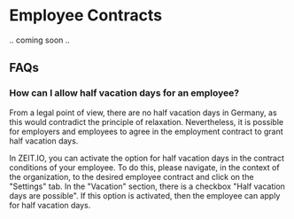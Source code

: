 # Employee Contracts

.. coming soon .. 

## FAQs

### How can I allow half vacation days for an employee?

From a legal point of view, there are no half vacation days in Germany, as this would contradict the principle of relaxation.
Nevertheless, it is possible for employers and employees to agree in the employment contract to grant half vacation days.

In ZEIT.IO, you can activate the option for half vacation days in the contract conditions of your employee.
To do this, please navigate, in the context of the organization, to the desired employee contract and click on the
"Settings" tab. In the "Vacation" section, there is a checkbox "Half vacation days are possible". If this option is
activated, then the employee can apply for half vacation days.
